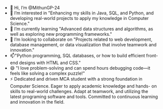 - 👋 Hi, I’m @MithunGP-24
- 👀 I’m interested in "Enhancing my skills in Java, SQL, and Python, and developing real-world projects to apply my knowledge in Computer Science."
- 🌱 I’m currently learning "Advanced data structures and algorithms, as well as exploring new programming frameworks."
- 💞️ I’m looking to collaborate on "Projects related to web development, database management, or data visualization that involve teamwork and innovation."
- 📫"Python programming, SQL databases, or how to build efficient front-end designs with HTML and CSS."
- 😄 "I love problem-solving and can spend hours debugging code—it feels like solving a complex puzzle!"
- ⚡ Dedicated and driven MCA student with a strong foundation in Computer Science. Eager to apply academic knowledge and hands- 
on skills to real-world challenges. Adapt at teamwork, and utilizing the latest programing software and tools. Committed to continuous 
learning and innovation in the field.
<!---
MithunGP-24/MithunGP-24 is a ✨ special ✨ repository because its `README.md` (this file) appears on your GitHub profile.
You can click the Preview link to take a look at your changes.
--->
